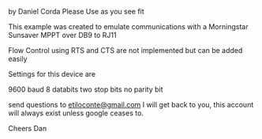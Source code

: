 by Daniel Corda
Please Use as you see fit

This example was created to emulate communications
with a Morningstar Sunsaver MPPT over DB9 to RJ11

Flow Control using RTS and CTS are not implemented
but can be added easily

Settings for this device are 

9600 baud
8 databits
two stop bits
no parity bit

send questions to etiloconte@gmail.com
I will get back to you, this account will
always exist unless google ceases to. 

Cheers
Dan
